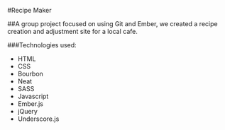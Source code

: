 #Recipe Maker

##A group project focused on using Git and Ember, we created a recipe creation and adjustment site for a local cafe.

###Technologies used:

* HTML
* CSS
* Bourbon
* Neat
* SASS
* Javascript
* Ember.js
* jQuery
* Underscore.js
